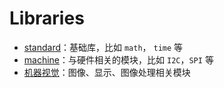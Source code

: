 Libraries
=======


* [standard](standard/README.md)：基础库，比如 `math`， `time` 等
* [machine](machine/README.md)：与硬件相关的模块，比如 `I2C`，`SPI` 等
* [机器视觉](machine_vision/README.md)：图像、显示、图像处理相关模块

